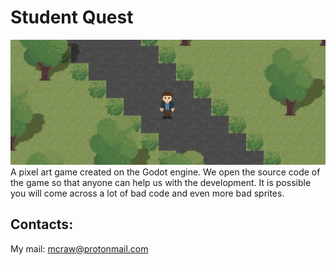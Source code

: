 # Student Quest
![Screenshot](Screenshots/1.jpg)
A pixel art game created on the Godot engine.
We open the source code of the game so that anyone can help us with the development. It is possible you will come across a lot of bad code and even more bad sprites.
## Contacts:
My mail: [mcraw@protonmail.com](mailto:mcraw@protonmail.com)
